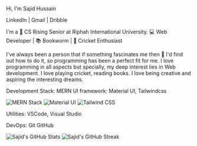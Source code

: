 Hi, I'm Sajid Hussain 

LinkedIn | Gmail | Dribble 

I'm a 🚀 CS Rising Senior at Riphah International University.
💻 Web Developer | 📚 Bookworm | 🏏 Cricket Enthusiast


I've always been a person that if something fascinates me then 🔎 I'd find out how to do it, so programming has been a perfect fit for me. I love programming in all aspects but specially, my deep interest lies in Web development. I love playing cricket, reading books. I love being creative and aspiring the interesting dreams.

Development Stack: 
MERN 
UI framework:
Material UI, Tailwindcss

![MERN Stack](https://raw.githubusercontent.com/sajidhussain/mern-stack-logo/master/mern-stack-logo.svg)
![Material UI](https://material-ui.com/static/logo_raw.svg)
![Tailwind CSS](https://tailwindcss.com/_next/static/media/icon-square-512.5f6d52d7356784e267c54dbb4f63bc22.png)

Utilities:
VSCode, Visual Studio

DevOps:
Git GitHub

![Sajid's GitHub Stats](https://github-readme-stats.vercel.app/api?username=sajidhussain)    ![Sajid's GitHub Streak](https://github-readme-streak-stats.herokuapp.com/?user=sajidhussain)

